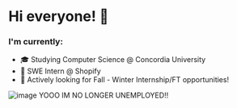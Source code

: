 # Hi everyone! 👋

### I'm currently: 
- 🎓 Studying Computer Science @ Concordia University
- 💼 SWE Intern @ Shopify
- 🔎 Actively looking for Fall - Winter Internship/FT opportunities!

![image](https://github.com/user-attachments/assets/508713ce-edb8-4ee1-9d1e-dfdb7dccd45c)
YOOO IM NO LONGER UNEMPLOYED!!
